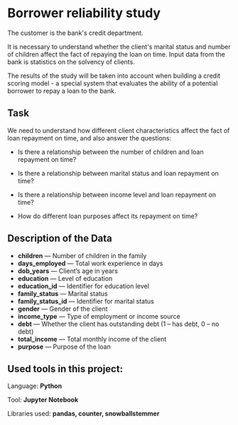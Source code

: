 # Borrower reliability study


The customer is the bank's credit department. 

It is necessary to understand whether the client's marital status and number of children affect the fact of repaying the loan on time. Input data from the bank is statistics on the solvency of clients.

The results of the study will be taken into account when building a credit scoring model - a special system that evaluates the ability of a potential borrower to repay a loan to the bank.

## Task

We need to understand how different client characteristics affect the fact of loan repayment on time, and also answer the questions:

 - Is there a relationship between the number of children and loan repayment on time?

 - Is there a relationship between marital status and loan repayment on time?

 - Is there a relationship between income level and loan repayment on time?

 - How do different loan purposes affect its repayment on time?


## **Description of the Data**

- **children** — Number of children in the family  
- **days_employed** — Total work experience in days  
- **dob_years** — Client’s age in years  
- **education** — Level of education  
- **education_id** — Identifier for education level  
- **family_status** — Marital status  
- **family_status_id** — Identifier for marital status  
- **gender** — Gender of the client  
- **income_type** — Type of employment or income source  
- **debt** — Whether the client has outstanding debt (1 – has debt, 0 – no debt)  
- **total_income** — Total monthly income of the client  
- **purpose** — Purpose of the loan  


## Used tools in this project: 

Language: **Python** 

Tool: **Jupyter Notebook** 

Libraries used: **pandas, counter, snowballstemmer**
